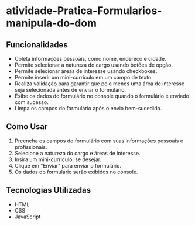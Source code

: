 # atividade-Pratica-Formularios-manipula-do-dom

## Funcionalidades

- Coleta informações pessoais, como nome, endereço e cidade.
- Permite selecionar a natureza do cargo usando botões de opção.
- Permite selecionar áreas de interesse usando checkboxes.
- Permite inserir um mini-curriculo em um campo de texto.
- Realiza validação para garantir que pelo menos uma área de interesse seja selecionada antes de enviar o formulário.
- Exibe os dados do formulário no console quando o formulário é enviado com sucesso.
- Limpa os campos do formulário após o envio bem-sucedido.

## Como Usar

1. Preencha os campos do formulário com suas informações pessoais e profissionais.
2. Selecione a natureza do cargo e áreas de interesse.
3. Insira um mini-curriculo, se desejar.
4. Clique em "Enviar" para enviar o formulário.
5. Os dados do formulário serão exibidos no console.

## Tecnologias Utilizadas

- HTML
- CSS
- JavaScript
